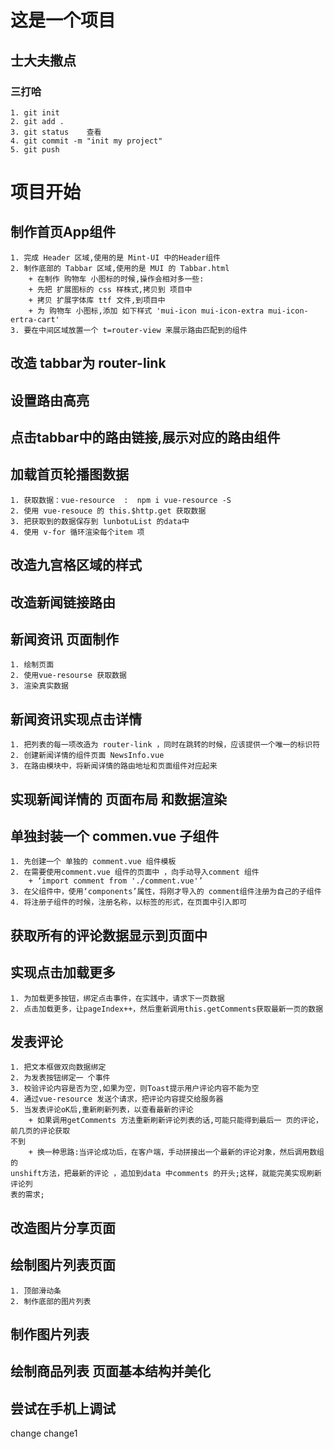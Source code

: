 # 这是一个项目
## 士大夫撒点
### 三打哈
    1. git init   
    2. git add .  
    3. git status    查看
    4. git commit -m "init my project"
    5. git push

# 项目开始

## 制作首页App组件
    1. 完成 Header 区域,使用的是 Mint-UI 中的Header组件
    2. 制作底部的 Tabbar 区域,使用的是 MUI 的 Tabbar.html
        + 在制作 购物车 小图标的时候,操作会相对多一些:
        + 先把 扩展图标的 css 样株式,拷贝到 项目中
        + 拷贝 扩展字体库 ttf 文件,到项目中
        + 为 购物车 小图标,添加 如下样式 'mui-icon mui-icon-extra mui-icon-ertra-cart'
    3. 要在中间区域放置一个 t=router-view 来展示路由匹配到的组件
## 改造 tabbar为 router-link

## 设置路由高亮

## 点击tabbar中的路由链接,展示对应的路由组件

## 加载首页轮播图数据
    1. 获取数据：vue-resource  :  npm i vue-resource -S
    2. 使用 vue-resouce 的 this.$http.get 获取数据
    3. 把获取到的数据保存到 lunbotuList 的data中
    4. 使用 v-for 循环渲染每个item 项
 
## 改造九宫格区域的样式

## 改造新闻链接路由

## 新闻资讯 页面制作  
    1. 绘制页面
    2. 使用vue-resourse 获取数据
    3. 渲染真实数据   

## 新闻资讯实现点击详情
    1. 把列表的每一项改造为 router-link ，同时在跳转的时候，应该提供一个唯一的标识符
    2. 创建新闻详情的组件页面 NewsInfo.vue
    3. 在路由模块中，将新闻详情的路由地址和页面组件对应起来

## 实现新闻详情的 页面布局 和数据渲染

## 单独封装一个 commen.vue 子组件
    1. 先创建一个 单独的 comment.vue 组件模板
    2. 在需要使用comment.vue 组件的页面中 ，向手动导入comment 组件
        + ‘import comment from './comment.vue'’
    3. 在父组件中，使用‘components’属性，将刚才导入的 comment组件注册为自己的子组件
    4. 将注册子组件的时候，注册名称，以标签的形式，在页面中引入即可  

## 获取所有的评论数据显示到页面中

## 实现点击加载更多
    1. 为加载更多按钮，绑定点击事件，在实践中，请求下一页数据
    2. 点击加载更多，让pageIndex++，然后重新调用this.getComments获取最新一页的数据

## 发表评论
    1. 把文本框做双向数据绑定
    2. 为发表按钮绑定一 个事件
    3. 校验评论内容是否为空,如果为空，则Toast提示用户评论内容不能为空
    4. 通过vue-resource 发送个请求，把评论内容提交给服务器
    5. 当发表评论oK后,重新刷新列表，以查看最新的评论
        + 如果调用getComments 方法重新刷新评论列表的话,可能只能得到最后一 页的评论，前几页的评论获取
    不到
        + 换一种思路:当评论成功后，在客户端，手动拼接出一个最新的评论对象，然后调用数组的
    unshift方法，把最新的评论 ，追加到data 中comments 的开头;这样，就能完美实现刷新评论列
    表的需求;

## 改造图片分享页面
## 绘制图片列表页面
    1. 顶部滑动条
    2. 制作底部的图片列表

## 制作图片列表

## 绘制商品列表 页面基本结构并美化

## 尝试在手机上调试

change
change1